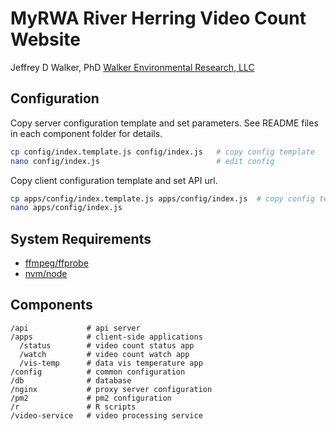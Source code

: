 MyRWA River Herring Video Count Website
=======================================

Jeffrey D Walker, PhD
[Walker Environmental Research, LLC](http://walkerenvres.com)

## Configuration

Copy server configuration template and set parameters. See README files in each component folder for details.

```bash
cp config/index.template.js config/index.js   # copy config template
nano config/index.js                          # edit config
```

Copy client configuration template and set API url.

```bash
cp apps/config/index.template.js apps/config/index.js  # copy config template
nano apps/config/index.js
```


## System Requirements

- [ffmpeg/ffprobe](https://ffmpeg.org/)
- [nvm/node](https://github.com/creationix/nvm)

## Components

```text
/api             # api server
/apps            # client-side applications
  /status        # video count status app
  /watch         # video count watch app
  /vis-temp      # data vis temperature app
/config          # common configuration
/db              # database
/nginx           # proxy server configuration
/pm2             # pm2 configuration
/r               # R scripts
/video-service   # video processing service
```
